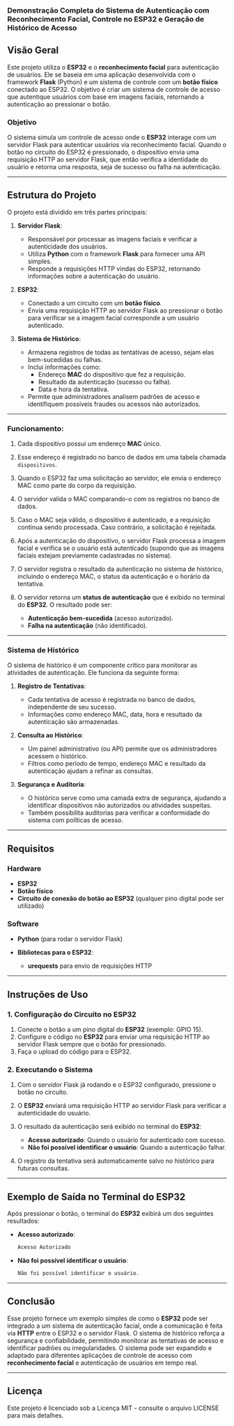 ### Demonstração Completa do Sistema de Autenticação com Reconhecimento Facial, Controle no ESP32 e Geração de Histórico de Acesso

## Visão Geral

Este projeto utiliza o **ESP32** e o **reconhecimento facial** para autenticação de usuários. Ele se baseia em uma aplicação desenvolvida com o framework **Flask** (Python) e um sistema de controle com um **botão físico** conectado ao ESP32. O objetivo é criar um sistema de controle de acesso que autentique usuários com base em imagens faciais, retornando a autenticação ao pressionar o botão.

### Objetivo

O sistema simula um controle de acesso onde o **ESP32** interage com um servidor Flask para autenticar usuários via reconhecimento facial. Quando o botão no circuito do ESP32 é pressionado, o dispositivo envia uma requisição HTTP ao servidor Flask, que então verifica a identidade do usuário e retorna uma resposta, seja de sucesso ou falha na autenticação.

---

## Estrutura do Projeto

O projeto está dividido em três partes principais:

1. **Servidor Flask**:
   - Responsável por processar as imagens faciais e verificar a autenticidade dos usuários.
   - Utiliza **Python** com o framework **Flask** para fornecer uma API simples.
   - Responde a requisições HTTP vindas do ESP32, retornando informações sobre a autenticação do usuário.

2. **ESP32**:
   - Conectado a um circuito com um **botão físico**.
   - Envia uma requisição HTTP ao servidor Flask ao pressionar o botão para verificar se a imagem facial corresponde a um usuário autenticado.

3. **Sistema de Histórico**:
   - Armazena registros de todas as tentativas de acesso, sejam elas bem-sucedidas ou falhas.
   - Inclui informações como:
     - Endereço **MAC** do dispositivo que fez a requisição.
     - Resultado da autenticação (sucesso ou falha).
     - Data e hora da tentativa.
   - Permite que administradores analisem padrões de acesso e identifiquem possíveis fraudes ou acessos não autorizados.

---

### Funcionamento:

1. Cada dispositivo possui um endereço **MAC** único.
2. Esse endereço é registrado no banco de dados em uma tabela chamada `dispositivos`.
3. Quando o ESP32 faz uma solicitação ao servidor, ele envia o endereço MAC como parte do corpo da requisição.
4. O servidor valida o MAC comparando-o com os registros no banco de dados.
5. Caso o MAC seja válido, o dispositivo é autenticado, e a requisição continua sendo processada. Caso contrário, a solicitação é rejeitada.

6. Após a autenticação do dispositivo, o servidor Flask processa a imagem facial e verifica se o usuário está autenticado (supondo que as imagens faciais estejam previamente cadastradas no sistema).

7. O servidor registra o resultado da autenticação no sistema de histórico, incluindo o endereço MAC, o status da autenticação e o horário da tentativa.

8. O servidor retorna um **status de autenticação** que é exibido no terminal do **ESP32**. O resultado pode ser:
   - **Autenticação bem-sucedida** (acesso autorizado).
   - **Falha na autenticação** (não identificado).

---

### Sistema de Histórico

O sistema de histórico é um componente crítico para monitorar as atividades de autenticação. Ele funciona da seguinte forma:

1. **Registro de Tentativas**:
   - Cada tentativa de acesso é registrada no banco de dados, independente de seu sucesso.
   - Informações como endereço MAC, data, hora e resultado da autenticação são armazenadas.

2. **Consulta ao Histórico**:
   - Um painel administrativo (ou API) permite que os administradores acessem o histórico.
   - Filtros como período de tempo, endereço MAC e resultado da autenticação ajudam a refinar as consultas.

3. **Segurança e Auditoria**:
   - O histórico serve como uma camada extra de segurança, ajudando a identificar dispositivos não autorizados ou atividades suspeitas.
   - Também possibilita auditorias para verificar a conformidade do sistema com políticas de acesso.

---

## Requisitos

### Hardware

- **ESP32**
- **Botão físico**
- **Circuito de conexão do botão ao ESP32** (qualquer pino digital pode ser utilizado)

### Software

- **Python** (para rodar o servidor Flask)

- **Bibliotecas para o ESP32**:
  - **urequests** para envio de requisições HTTP

---

## Instruções de Uso

### 1. Configuração do Circuito no ESP32

1. Conecte o botão a um pino digital do **ESP32** (exemplo: GPIO 15).
2. Configure o código no **ESP32** para enviar uma requisição HTTP ao servidor Flask sempre que o botão for pressionado.
3. Faça o upload do código para o ESP32.

### 2. Executando o Sistema

1. Com o servidor Flask já rodando e o ESP32 configurado, pressione o botão no circuito.
2. O **ESP32** enviará uma requisição HTTP ao servidor Flask para verificar a autenticidade do usuário.
3. O resultado da autenticação será exibido no terminal do **ESP32**:
   - **Acesso autorizado**: Quando o usuário for autenticado com sucesso.
   - **Não foi possível identificar o usuário**: Quando a autenticação falhar.

4. O registro da tentativa será automaticamente salvo no histórico para futuras consultas.

---

## Exemplo de Saída no Terminal do ESP32

Após pressionar o botão, o terminal do **ESP32** exibirá um dos seguintes resultados:

- **Acesso autorizado**:
  ```bash
  Acesso Autorizado
  ```

- **Não foi possível identificar o usuário**:
  ```bash
  Não foi possível identificar o usuário.
  ```

---

## Conclusão

Esse projeto fornece um exemplo simples de como o **ESP32** pode ser integrado a um sistema de autenticação facial, onde a comunicação é feita via **HTTP** entre o ESP32 e o servidor Flask. O sistema de histórico reforça a segurança e confiabilidade, permitindo monitorar as tentativas de acesso e identificar padrões ou irregularidades. O sistema pode ser expandido e adaptado para diferentes aplicações de controle de acesso com **reconhecimento facial** e autenticação de usuários em tempo real.

---

## Licença

Este projeto é licenciado sob a Licença MIT - consulte o arquivo LICENSE para mais detalhes.
